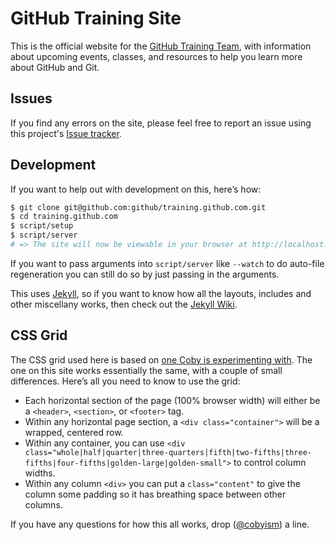 # GitHub Training Site

This is the official website for the [GitHub Training Team](http://training.github.com), with information about upcoming events, classes, and resources to help you learn more about GitHub and Git.

## Issues

If you find any errors on the site, please feel free to report an issue using this project's [Issue tracker](https://github.com/github/training.github.com/issues).

## Development

If you want to help out with development on this, here’s how:

```sh
$ git clone git@github.com:github/training.github.com.git
$ cd training.github.com
$ script/setup
$ script/server
# => The site will now be viewable in your browser at http://localhost:4000
```
If you want to pass arguments into `script/server` like `--watch` to do auto-file regeneration
you can still do so by just passing in the arguments.

This uses [Jekyll](http://jekyllrb.com), so if you want to know how all the layouts, includes and other miscellany works, then check out the [Jekyll Wiki](https://github.com/mojombo/jekyll/wiki).

## CSS Grid

The CSS grid used here is based on [one Coby is experimenting with](https://github.com/cobyism/gridism). The one on this site works essentially the same, with a couple of small differences. Here’s all you need to know to use the grid:

- Each horizontal section of the page (100% browser width) will either be a `<header>`, `<section>`, or `<footer>` tag.
- Within any horizontal page section, a `<div class="container">` will be a wrapped, centered row.
- Within any container, you can use `<div class="whole|half|quarter|three-quarters|fifth|two-fifths|three-fifths|four-fifths|golden-large|golden-small">` to control column widths.
- Within any column `<div>` you can put a `class="content"` to give the column some padding so it has breathing space between other columns.

If you have any questions for how this all works, drop ([@cobyism](https://github.com/cobyism)) a line.
